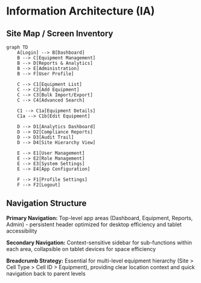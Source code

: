 # Information Architecture (IA)

## Site Map / Screen Inventory

```mermaid
graph TD
    A[Login] --> B[Dashboard]
    B --> C[Equipment Management]
    B --> D[Reports & Analytics]
    B --> E[Administration]
    B --> F[User Profile]
    
    C --> C1[Equipment List]
    C --> C2[Add Equipment]
    C --> C3[Bulk Import/Export]
    C --> C4[Advanced Search]
    
    C1 --> C1a[Equipment Details]
    C1a --> C1b[Edit Equipment]
    
    D --> D1[Analytics Dashboard]
    D --> D2[Compliance Reports]
    D --> D3[Audit Trail]
    D --> D4[Site Hierarchy View]
    
    E --> E1[User Management]
    E --> E2[Role Management]
    E --> E3[System Settings]
    E --> E4[App Configuration]
    
    F --> F1[Profile Settings]
    F --> F2[Logout]
```

## Navigation Structure

**Primary Navigation:** Top-level app areas (Dashboard, Equipment, Reports, Admin) - persistent header
optimized for desktop efficiency and tablet accessibility

**Secondary Navigation:** Context-sensitive sidebar for sub-functions within each area, collapsible on
tablet devices for space efficiency

**Breadcrumb Strategy:** Essential for multi-level equipment hierarchy (Site > Cell Type > Cell ID >
Equipment), providing clear location context and quick navigation back to parent levels
